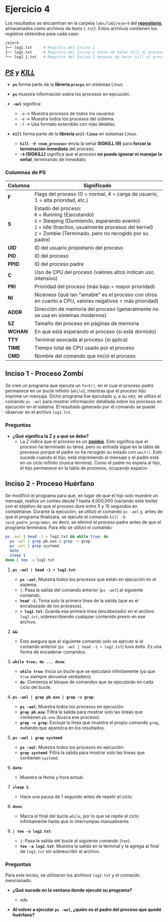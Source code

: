 # Ejercicio 4  

Los resultados se encuentran en la carpeta `labs/lab2/ejer4` del [**repositorio**](https://github.com/JosueSay/OperatingSystems/tree/main/labs/lab2), almacenados como archivos de texto (`.txt`). Estos archivos contienen los registros obtenidos para cada caso:  

```bash
/ejer4
├── log1.txt     # Registro del Inciso 1  
├── log2.txt     # Registro del Inciso 2 antes de hacer kill al proceso padre del programa en ejecución  
└── log2_1.txt   # Registro del Inciso 2 después de hacer kill al proceso padre del programa en ejecución  
```  

## [*PS*](https://manpages.ubuntu.com/manpages/oracular/en/man1/ps.1posix.html) y [*KILL*](https://manpages.ubuntu.com/manpages/noble/en/man1/kill.1.html)

- **`ps`** forma parte de la **librería `procps`** en sistemas Linux.  
- **`ps`** muestra información sobre los procesos en ejecución.  
- **`-ael`** significa:  
  - `-a` → Muestra procesos de todos los usuarios.  
  - `-e` → Muestra todos los procesos del sistema.  
  - `-l` → Usa formato extendido con más detalles.

- **`kill`** forma parte de la **librería `util-linux`** en sistemas Linux.  
  - **`kill -9 <num_proceso>`** envía la señal **SIGKILL (9)** para **forzar la terminación inmediata** del proceso.  
  - **`-9` (SIGKILL)** significa que el proceso **no puede ignorar ni manejar la señal**, terminando de inmediato.  

### Columnas de PS

| **Columna** | **Significado** |
|------------|----------------|
| **F**  | Flags del proceso (0 = normal, 4 = carga de usuario, 1 = alta prioridad, etc.) |
| **S**  | Estado del proceso:<br>`R` = Running (Ejecutando)<br> `S` = Sleeping (Durmiendo, esperando evento)<br> `I` = Idle (Inactivo, usualmente procesos del kernel)<br> `Z` = Zombie (Terminado, pero no recogido por su padre) |
| **UID** | ID del usuario propietario del proceso |
| **PID** | ID del proceso |
| **PPID** | ID del proceso padre |
| **C**  | Uso de CPU del proceso (valores altos indican uso intensivo) |
| **PRI** | Prioridad del proceso (más bajo = mayor prioridad) |
| **NI**  | Niceness (qué tan "amable" es el proceso con otros en cuanto a CPU, valores negativos = más prioridad) |
| **ADDR** | Dirección de memoria del proceso (generalmente no se usa en sistemas modernos) |
| **SZ**  | Tamaño del proceso en páginas de memoria |
| **WCHAN** | En qué está esperando el proceso (si está dormido) |
| **TTY** | Terminal asociada al proceso (si aplica) |
| **TIME** | Tiempo total de CPU usado por el proceso |
| **CMD** | Nombre del comando que inició el proceso |

## Inciso 1 - Proceso Zombi  

Se creó un programa que ejecuta un `fork()`, en el cual el proceso padre permanece en un bucle infinito (`while`), mientras que el proceso hijo imprime un mensaje. Dicho programa fue ejecutado y, a su vez, se utilizó el comando `ps -ael` para mostrar información detallada sobre los procesos en ejecución en el sistema. El resultado generado por el comando se puede observar en el archivo `log1.txt`.

### Preguntas  

- **¿Qué significa la Z y a qué se debe?**
  - La Z indica que el proceso es un [**zombie**](https://www.ibm.com/docs/es/aix/7.1?topic=processes-). Esto significa que el proceso ha terminado su tarea, pero su entrada sigue en la tabla de procesos porque el padre no ha recogido su estado con `wait()`. Esto sucede cuando el hijo, está imprimiendo el mensaje y el padre está en un ciclo infinito (nunca termina). Como el padre no espera al hijo, el hijo permanece en la tabla de procesos, ocupando espacio.

## Inciso 2 - Proceso Huérfano  

Se modificó el programa para que, en lugar de que el hijo solo muestre un mensaje, realice un conteo desde 1 hasta 4,000,000 (variando este límite) con el objetivo de que el proceso dure entre 5 y 15 segundos en completarse. Durante la ejecución, se utilizó el comando `ps -ael` y, antes de que el programa finalizara, se ejecutó el comando `kill -9 <pid_padre_programa>`, es decir, se eliminó el proceso padre antes de que el programa terminara. Para ello se utilizó el comando:

```bash
ps -ael | head -1 > log2.txt && while true; do 
  ps -ael | grep pb.exe | grep -v grep
  ps -ael | grep systemd
  date
  sleep 1
done | tee -a log2.txt
```

1. **`ps -ael | head -1 > log2.txt`**:
   - **`ps -ael`**: Muestra todos los procesos que están en ejecución en el sistema.
   - **`|`**: Pasa la salida del comando anterior (`ps -ael`) al siguiente comando.
   - **`head -1`**: Toma solo la primera línea de la salida (que es el encabezado de los procesos).
   - **`> log2.txt`**: Guarda esa primera línea (encabezado) en el archivo `log2.txt`, sobrescribiendo cualquier contenido previo en ese archivo.

2. **`&&`**:
   - Esto asegura que el siguiente comando solo se ejecute si el comando anterior (`ps -ael | head -1 > log2.txt`) tuvo éxito. Es una forma de encadenar comandos.

3. **`while true; do ... done`**:
   - **`while true`**: Inicia un bucle que se ejecutará infinitamente (ya que `true` siempre devuelve verdadero).
   - **`do`**: Comienza el bloque de comandos que se ejecutarán en cada ciclo del bucle.

4. **`ps -ael | grep pb.exe | grep -v grep`**:
   - **`ps -ael`**: Muestra todos los procesos en ejecución.
   - **`grep pb.exe`**: Filtra la salida para mostrar solo las líneas que contienen `pb.exe` (busca ese proceso).
   - **`grep -v grep`**: Excluye la línea que muestra el propio comando `grep`, evitando que aparezca en los resultados.

5. **`ps -ael | grep systemd`**:
   - **`ps -ael`**: Muestra todos los procesos en ejecución.
   - **`grep systemd`**: Filtra la salida para mostrar solo las líneas que contienen `systemd`.

6. **`date`**:
   - Muestra la fecha y hora actual.

7. **`sleep 1`**:
   - Hace una pausa de 1 segundo antes de repetir el ciclo.

8. **`done`**:
   - Marca el final del bucle `while`, por lo que se repite el ciclo infinitamente hasta que lo interrumpas manualmente.

9. **`| tee -a log2.txt`**:
   - **`|`**: Pasa la salida del bucle al siguiente comando (`tee`).
   - **`tee -a log2.txt`**: Muestra la salida en la terminal y la agrega al final de `log2.txt` sin sobrescribir el archivo.

### Preguntas  

Para este inciso, se utilizaron los archivos `log2.txt` y el comando mencionado.

- **¿Qué sucede en la ventana donde ejecutó su programa?**

  - sds

- **Al volver a ejecutar `ps -ael`, ¿quién es el padre del proceso que quedó huérfano?**
  
  
